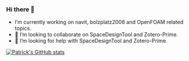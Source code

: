 ### Hi there 👋
- I’m currently working on navit, bolzplatz2006 and OpenFOAM related topics.
- 👯 I’m looking to collaborate on SpaceDesignTool and Zotero-Prime.
- 🤔 I’m looking for help with SpaceDesignTool and Zotero-Prime.

[![Patrick's GitHub stats](https://github-readme-stats.vercel.app/api?username=hoehnp)](https://github.com/anuraghazra/github-readme-stats)
<!--
**hoehnp/hoehnp** is a ✨ _special_ ✨ repository because its `README.md` (this file) appears on your GitHub profile.

Here are some ideas to get you started:

- I’m currently working on navit, bolzplatz2006 and OpenFOAM related topics.
- 🌱 I’m currently learning ...
- I’m looking to collaborate on SpaceDesignTool and Zotero-Prime.
- I’m looking for help with SpaceDesignTool and Zotero-Prime.
- 💬 Ask me about ...
- 📫 How to reach me: ...
- 😄 Pronouns: ...
- ⚡ Fun fact: ...
-->

